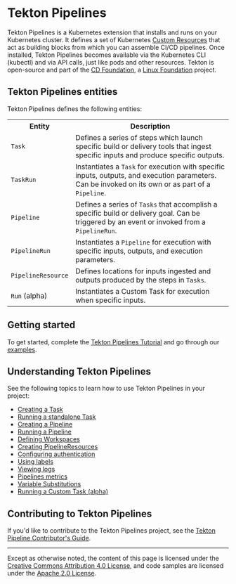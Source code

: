 <!--
---
title: "Tasks and Pipelines"
linkTitle: "Tasks and Pipelines"
weight: 2
description: >
  Building Blocks of Tekton CI/CD Workflow
cascade:
  github_project_repo: https://github.com/tektoncd/pipeline
---
-->
# Tekton Pipelines

Tekton Pipelines is a Kubernetes extension that installs and runs on your Kubernetes cluster.
It defines a set of Kubernetes [Custom Resources](https://kubernetes.io/docs/concepts/extend-kubernetes/api-extension/custom-resources/) that act as building blocks from which you can assemble CI/CD pipelines. Once installed,
Tekton Pipelines becomes available via the Kubernetes CLI (kubectl) and via API calls, just
like pods and other resources. Tekton is open-source and part of the [CD Foundation](https://cd.foundation/),
a [Linux Foundation](https://www.linuxfoundation.org/projects/) project.

## Tekton Pipelines entities

Tekton Pipelines defines the following entities:

<table>
  <tr>
    <th>Entity</th>
    <th>Description</th>
  </tr>
  <tr>
    <td><code>Task</code></td>
    <td>Defines a series of steps which launch specific build or delivery tools that ingest specific inputs and produce specific outputs.</td>
  </tr>
  <tr>
    <td><code>TaskRun</code></td>
    <td>Instantiates a <code>Task</code> for execution with specific inputs, outputs, and execution parameters. Can be invoked on its own or as part of a <code>Pipeline</code>.</td>
  </tr>
  <tr>
    <td><code>Pipeline</code></td>
    <td>Defines a series of <code>Tasks</code> that accomplish a specific build or delivery goal. Can be triggered by an event or invoked from a <code>PipelineRun</code>.</td>
  </tr>
  <tr>
    <td><code>PipelineRun</code></td>
    <td>Instantiates a <code>Pipeline</code> for execution with specific inputs, outputs, and execution parameters.</td>
  </tr>
  <tr>
    <td><code>PipelineResource</code></td>
    <td>Defines locations for inputs ingested and outputs produced by the steps in <code>Tasks</code>.</td>
  </tr>
  <tr>
    <td><Code>Run</code> (alpha)</td>
    <td>Instantiates a Custom Task for execution when specific inputs.</td>
  </tr>
</table>

## Getting started

To get started, complete the [Tekton Pipelines Tutorial](https://github.com/tektoncd/pipeline/blob/master/docs/tutorial.md) and go through our
[examples](https://github.com/tektoncd/pipeline/tree/master/examples).

## Understanding Tekton Pipelines

See the following topics to learn how to use Tekton Pipelines in your project:

- [Creating a Task](tasks.md)
- [Running a standalone Task](taskruns.md)
- [Creating a Pipeline](pipelines.md)
- [Running a Pipeline](pipelineruns.md)
- [Defining Workspaces](workspaces.md)
- [Creating PipelineResources](resources.md)
- [Configuring authentication](auth.md)
- [Using labels](labels.md)
- [Viewing logs](logs.md)
- [Pipelines metrics](metrics.md)
- [Variable Substitutions](variables.md)
- [Running a Custom Task (alpha)](runs.md)

## Contributing to Tekton Pipelines

If you'd like to contribute to the Tekton Pipelines project, see the [Tekton Pipeline Contributor's Guide](https://github.com/tektoncd/pipeline/blob/master/CONTRIBUTING.md).

---

Except as otherwise noted, the content of this page is licensed under the
[Creative Commons Attribution 4.0 License](https://creativecommons.org/licenses/by/4.0/),
and code samples are licensed under the
[Apache 2.0 License](https://www.apache.org/licenses/LICENSE-2.0).
